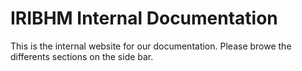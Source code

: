 # IRIBHM Internal Documentation

This is the internal website for our documentation.
Please browe the differents sections on the side bar.

